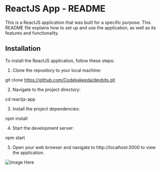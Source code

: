 # ReactJS App - README

This is a ReactJS application that was built for a specific purpose. This README file explains how to set up and use the application, as well as its features and functionality.

## Installation

To install the ReactJS application, follow these steps:

1. Clone the repository to your local machine:

git clone https://github.com/Codekakeeda/devbits.git


2. Navigate to the project directory:

cd reactjs-app


3. Install the project dependencies:

npm install


4. Start the development server:

npm start


5. Open your web browser and navigate to http://localhost:3000 to view the application.


![Image Here]([image-url](https://yt3.googleusercontent.com/UqT_vCkJIn1P2fH1pchr6lbe3xeEekY61h4bUpJkVuityqKOEtUYcNy3pLiJ5OKdj4uKA81FWE8=s900-c-k-c0x00ffffff-no-rj))
